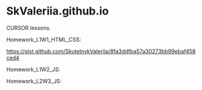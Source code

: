 # SkValeriia.github.io
CURSOR lessons.

Homework_L1W1_HTML_CSS:

https://gist.github.com/SkutelnykValeriia/8fa3ddfba57a30273bb99ebaf458ced4


Homework_L1W2_JS:


Homework_L2W3_JS:



